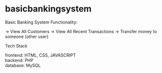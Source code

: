 # basicbankingsystem
Basic Banking System
Functionality:

-> View All Customers
-> View All Recent Transactions
-> Transfer money to someone (other user)


Tech Stack

frontend: HTML, CSS, JAVASCRIPT
</br>
backend: PHP
</br>
database: MySQL
